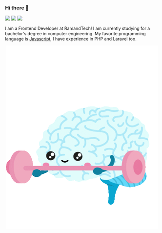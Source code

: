 ### Hi there 👋

[![](https://img.shields.io/badge/-instagram-black?style=for-the-badge&logo=stackoverflow)](http://stackoverflow.com/cv/edward-joseph)
[![](https://img.shields.io/badge/-gmail-lightgray?style=for-the-badge&logo=gmail)](mailto:dev.edwardjoseph@gmail.com)
[![](https://img.shields.io/badge/-instagram-black?style=for-the-badge&logo=instagram)](https://www.instagram.com/_.edwardjoseph)

I am a Frontend Developer at RamandTech! I am currently studying for a bachelor's degree in computer engineering.
My favorite programming language is [Javascript](https://www.javascript.com/), I have experience in PHP and Laravel too.

<p align="center">
  <img src="https://github.com/edward-joseph/edward-joseph/raw/main/my-brain.gif" /><br />
</p>
